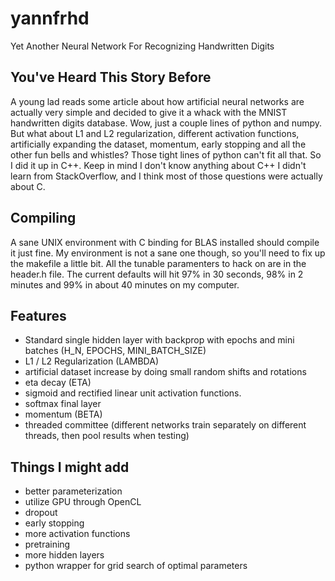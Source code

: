 # yannfrhd
Yet Another Neural Network For Recognizing Handwritten Digits

## You've Heard This Story Before
A young lad reads some article about how artificial neural networks are actually very simple and decided to give it a whack with the MNIST handwritten digits database. Wow, just a couple lines of python and numpy. But what about L1 and L2 regularization, different activation functions, artificially expanding the dataset, momentum, early stopping and all the other fun bells and whistles? Those tight lines of python can't fit all that. So I did it up in C++. Keep in mind I don't know anything about C++ I didn't learn from StackOverflow, and I think most of those questions were actually about C.

## Compiling
A sane UNIX environment with C binding for BLAS installed should compile it just fine. My environment is not a sane one though, so you'll need to fix up the makefile a little bit. All the tunable paramenters to hack on are in the header.h file. The current defaults will hit 97% in 30 seconds, 98% in 2 minutes and 99% in about 40 minutes on my computer.

## Features
- Standard single hidden layer with backprop with epochs and mini batches (H_N, EPOCHS, MINI_BATCH_SIZE)
- L1 / L2 Regularization (LAMBDA)
- artificial dataset increase by doing small random shifts and rotations
- eta decay (ETA)
- sigmoid and rectified linear unit activation functions.
- softmax final layer
- momentum (BETA)
- threaded committee (different networks train separately on different threads, then pool results when testing)

## Things I might add
- better parameterization
- utilize GPU through OpenCL
- dropout
- early stopping
- more activation functions
- pretraining
- more hidden layers
- python wrapper for grid search of optimal parameters
